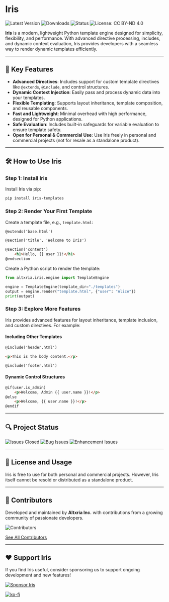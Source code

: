 # Iris

![Latest Version](https://img.shields.io/pypi/v/iris-templates)
![Downloads](https://img.shields.io/pypi/dm/iris-templates)
![Status](https://img.shields.io/badge/status-alpha-orange)
![License: CC BY-ND 4.0](https://img.shields.io/badge/License-CC%20BY--ND%204.0-lightgrey.svg)

**Iris** is a modern, lightweight Python template engine designed for simplicity, flexibility, and performance. With advanced directive processing, includes, and dynamic context evaluation, Iris provides developers with a seamless way to render dynamic templates efficiently.

---

## 🚀 Key Features

- **Advanced Directives**: Includes support for custom template directives like `@extends`, `@include`, and control structures.
- **Dynamic Context Injection**: Easily pass and process dynamic data into your templates.
- **Flexible Templating**: Supports layout inheritance, template composition, and reusable components.
- **Fast and Lightweight**: Minimal overhead with high performance, designed for Python applications.
- **Safe Evaluation**: Includes built-in safeguards for variable evaluation to ensure template safety.
- **Open for Personal & Commercial Use**: Use Iris freely in personal and commercial projects (not for resale as a standalone product).

---

## 🛠️ How to Use Iris

### Step 1: Install Iris

Install Iris via pip:

```bash
pip install iris-templates
```

### Step 2: Render Your First Template

Create a template file, e.g., `template.html`:

```html
@extends('base.html')

@section('title', 'Welcome to Iris')

@section('content')
    <h1>Hello, {{ user }}!</h1>
@endsection
```

Create a Python script to render the template:

```python
from altxria.iris.engine import TemplateEngine

engine = TemplateEngine(template_dir="./templates")
output = engine.render("template.html", {"user": "Alice"})
print(output)
```

### Step 3: Explore More Features

Iris provides advanced features for layout inheritance, template inclusion, and custom directives. For example:

#### Including Other Templates

```html
@include('header.html')

<p>This is the body content.</p>

@include('footer.html')
```

#### Dynamic Control Structures

```html
@if(user.is_admin)
    <p>Welcome, Admin {{ user.name }}!</p>
@else
    <p>Welcome, {{ user.name }}!</p>
@endif
```

---

## 🔍 Project Status

![Issues Closed](https://img.shields.io/github/issues-closed/altxriainc/iris)
![Bug Issues](https://img.shields.io/github/issues/altxriainc/iris/bug)
![Enhancement Issues](https://img.shields.io/github/issues/altxriainc/iris/enhancement)

---

## 📜 License and Usage

Iris is free to use for both personal and commercial projects. However, Iris itself cannot be resold or distributed as a standalone product.

---

## 🤝 Contributors

Developed and maintained by **Altxria Inc.** with contributions from a growing community of passionate developers.

![Contributors](https://contrib.rocks/image?repo=altxriainc/iris)

[See All Contributors](https://github.com/altxriainc/iris/graphs/contributors)

---

## ❤️ Support Iris

If you find Iris useful, consider sponsoring us to support ongoing development and new features!

[![Sponsor Iris](https://img.shields.io/badge/Sponsor-Iris-blue?logo=github-sponsors)](https://github.com/sponsors/altxriainc)

[![ko-fi](https://ko-fi.com/img/githubbutton_sm.svg)](https://ko-fi.com/N4N516SMZ6)

